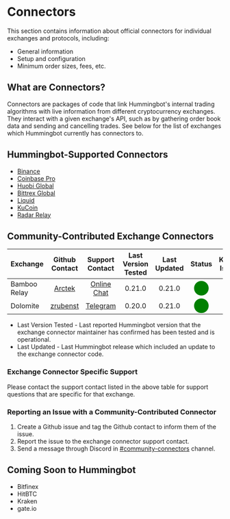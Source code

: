 # Connectors

This section contains information about official connectors for individual exchanges and protocols, including:

* General information
* Setup and configuration
* Minimum order sizes, fees, etc.

## What are Connectors?

Connectors are packages of code that link Hummingbot's internal trading algorithms with live information from different cryptocurrency exchanges. They interact with a given exchange's API, such as by gathering order book data and sending and cancelling trades. See below for the list of exchanges which Hummingbot currently has connectors to.

## Hummingbot-Supported Connectors

* [Binance](/connectors/binance)
* [Coinbase Pro](/connectors/coinbase)
* [Huobi Global](/connectors/huobi)
* [Bittrex Global](/connectors/bittrex)
* [Liquid](/connectors/liquid)
* [KuCoin](/connectors/kucoin)
* [Radar Relay](/connectors/radar-relay)

## Community-Contributed Exchange Connectors

| Exchange | Github Contact | Support Contact | Last Version Tested | Last Updated | Status | Known Issues |
| --- |:---:|:---:|:---:|:---:|:---:|:---:|
| Bamboo Relay | [Arctek](https://github.com/Arctek) | [Online Chat](https://bamboorelay.com/) | 0.21.0 | 0.21.0 | <span style="color:green; font-size:25px">⬤</span> |  |
| Dolomite | [zrubenst](https://github.com/zrubenst) | [Telegram](https://t.me/dolomite_official) | 0.20.0 | 0.21.0 | <span style="color:green; font-size:25px"> ⬤</span> |  |

* Last Version Tested - Last reported Hummingbot version that the exchange connector maintainer has confirmed has been tested and is operational.
* Last Updated - Last Hummingbot release which included an update to the exchange connector code.

### Exchange Connector Specific Support

Please contact the support contact listed in the above table for support questions that are specific for that exchange.

### Reporting an Issue with a Community-Contributed Connector

1. Create a Github issue and tag the Github contact to inform them of the issue.
1. Report the issue to the exchange connector support contact.
1. Send a message through Discord in [#community-connectors](https://discordapp.com/channels/530578568154054663/642099307922718730) channel.


## Coming Soon to Hummingbot

* Bitfinex
* HitBTC
* Kraken
* gate.io
